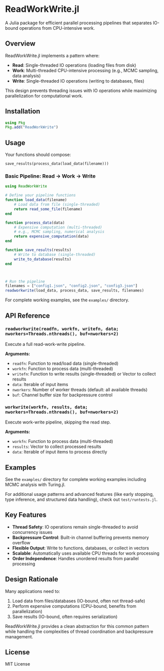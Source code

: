 # ReadWorkWrite.jl

A Julia package for efficient parallel processing pipelines that separates IO-bound operations from CPU-intensive work.

## Overview

ReadWorkWrite.jl implements a pattern where:
- **Read**: Single-threaded IO operations (loading files from disk)
- **Work**: Multi-threaded CPU-intensive processing (e.g., MCMC sampling, data analysis)
- **Write**: Single-threaded IO operations (writing to databases, files)

This design prevents threading issues with IO operations while maximizing parallelization for computational work.

## Installation

```julia
using Pkg
Pkg.add("ReadWorkWrite")
```

## Usage

Your functions should compose:

`save_results(process_data(load_data(filename)))`


### Basic Pipeline: Read → Work → Write

```julia
using ReadWorkWrite

# Define your pipeline functions
function load_data(filename)
    # Load data from file (single-threaded)
    return read_some_file(filename)
end

function process_data(data)
    # Expensive computation (multi-threaded)
    # e.g., MCMC sampling, numerical analysis
    return expensive_computation(data)
end

function save_results(results)
    # Write to database (single-threaded)
    write_to_database(results)
end



# Run the pipeline
filenames = ["config1.json", "config2.json", "config3.json"]
readworkwrite(load_data, process_data, save_results, filenames)
```

For complete working examples, see the `examples/` directory.

## API Reference

### `readworkwrite(readfn, workfn, writefn, data; nworkers=Threads.nthreads(), buf=nworkers+2)`

Execute a full read-work-write pipeline.

**Arguments:**
- `readfn`: Function to read/load data (single-threaded)
- `workfn`: Function to process data (multi-threaded)
- `writefn`: Function to write results (single-threaded) or Vector to collect results
- `data`: Iterable of input items
- `nworkers`: Number of worker threads (default: all available threads)
- `buf`: Channel buffer size for backpressure control

### `workwrite(workfn, results, data; nworkers=Threads.nthreads(), buf=nworkers+2)`

Execute work-write pipeline, skipping the read step.

**Arguments:**
- `workfn`: Function to process data (multi-threaded)
- `results`: Vector to collect processed results
- `data`: Iterable of input items to process directly

## Examples

See the `examples/` directory for complete working examples including MCMC analysis with Turing.jl.

For additional usage patterns and advanced features (like early stopping, type inference, and structured data handling), check out `test/runtests.jl`.

## Key Features

- **Thread Safety**: IO operations remain single-threaded to avoid concurrency issues
- **Backpressure Control**: Built-in channel buffering prevents memory overflow
- **Flexible Output**: Write to functions, databases, or collect in vectors
- **Scalable**: Automatically uses available CPU threads for work processing
- **Order Independence**: Handles unordered results from parallel processing

## Design Rationale

Many applications need to:
1. Load data from files/databases (IO-bound, often not thread-safe)
2. Perform expensive computations (CPU-bound, benefits from parallelization)
3. Save results (IO-bound, often requires serialization)

ReadWorkWrite.jl provides a clean abstraction for this common pattern while handling the complexities of thread coordination and backpressure management.

## License

MIT License
